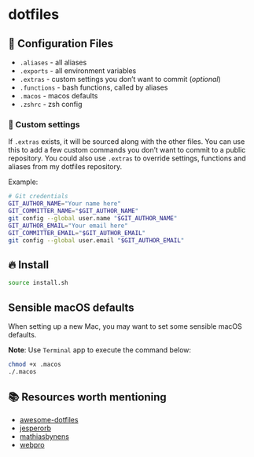 # dotfiles

## 🔧 Configuration Files

- `.aliases` - all aliases
- `.exports` - all environment variables
- `.extras` - custom settings you don’t want to commit (_optional_)
- `.functions` - bash functions, called by aliases
- `.macos` - macos defaults
- `.zshrc` - zsh config

### 💅 Custom settings

If `.extras` exists, it will be sourced along with the other files.
You can use this to add a few custom commands you don’t want to commit to a public repository.
You could also use `.extras` to override settings, functions and aliases from my dotfiles repository.

Example:

```bash
# Git credentials
GIT_AUTHOR_NAME="Your name here"
GIT_COMMITTER_NAME="$GIT_AUTHOR_NAME"
git config --global user.name "$GIT_AUTHOR_NAME"
GIT_AUTHOR_EMAIL="Your email here"
GIT_COMMITTER_EMAIL="$GIT_AUTHOR_EMAIL"
git config --global user.email "$GIT_AUTHOR_EMAIL"
```

## 🔥 Install

```bash
source install.sh
```

## Sensible macOS defaults

When setting up a new Mac, you may want to set some sensible macOS defaults.

**Note**: Use `Terminal` app to execute the command below:

```bash
chmod +x .macos
./.macos
```

## 📚 Resources worth mentioning

- [awesome-dotfiles](https://github.com/webpro/awesome-dotfiles)
- [jesperorb](https://github.com/jesperorb/dotfiles)
- [mathiasbynens](https://github.com/mathiasbynens/dotfiles)
- [webpro](https://github.com/webpro/dotfiles)
